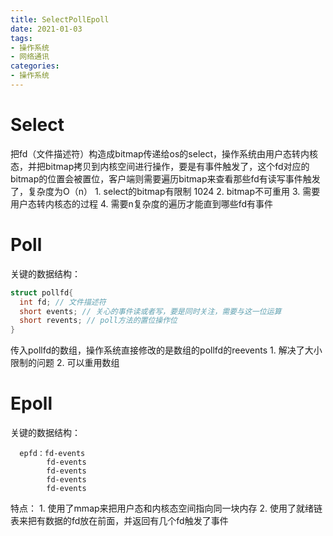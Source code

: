 ```yaml
---
title: SelectPollEpoll  
date: 2021-01-03  
tags: 
- 操作系统
- 网络通讯
categories:
- 操作系统
---
```


# Select
  把fd（文件描述符）构造成bitmap传递给os的select，操作系统由用户态转内核态，并把bitmap拷贝到内核空间进行操作，要是有事件触发了，这个fd对应的bitmap的位置会被置位，客户端则需要遍历bitmap来查看那些fd有读写事件触发了，复杂度为O（n）
    1. select的bitmap有限制 1024
    2. bitmap不可重用
    3. 需要用户态转内核态的过程
    4. 需要n复杂度的遍历才能直到哪些fd有事件

# Poll
  关键的数据结构：
  ```C
  struct pollfd{
    int fd; // 文件描述符
    short events; // 关心的事件读或者写，要是同时关注，需要与这一位运算
    short revents; // poll方法的置位操作位
  }
  ```
  传入pollfd的数组，操作系统直接修改的是数组的pollfd的reevents
    1. 解决了大小限制的问题
    2. 可以重用数组

# Epoll
  关键的数据结构：
  
      epfd：fd-events
            fd-events
            fd-events
            fd-events
            fd-events
  特点：
    1. 使用了mmap来把用户态和内核态空间指向同一块内存
    2. 使用了就绪链表来把有数据的fd放在前面，并返回有几个fd触发了事件
  
  
  
  
  
  
  
  
  
  
  
  
  
  
  
